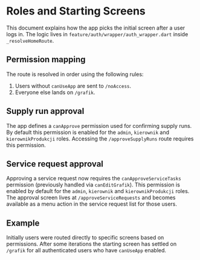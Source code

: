# Roles and Starting Screens

This document explains how the app picks the initial screen after a user logs in.
The logic lives in `feature/auth/wrapper/auth_wrapper.dart` inside `_resolveHomeRoute`.

## Permission mapping

The route is resolved in order using the following rules:

1. Users without `canUseApp` are sent to `/noAccess`.
2. Everyone else lands on `/grafik`.

## Supply run approval

The app defines a `canApprove` permission used for confirming supply runs.
By default this permission is enabled for the `admin`, `kierownik` and
`kierownikProdukcji` roles.  Accessing the `/approveSupplyRuns` route requires
this permission.

## Service request approval

Approving a service request now requires the `canApproveServiceTasks`
permission (previously handled via `canEditGrafik`). This permission is enabled
by default for the `admin`, `kierownik` and `kierownikProdukcji` roles. The
approval screen lives at `/approveServiceRequests` and becomes available as a
menu action in the service request list for those users.

## Example

Initially users were routed directly to specific screens based on permissions.
After some iterations the starting screen has settled on `/grafik` for all
authenticated users who have `canUseApp` enabled.
